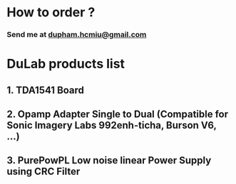 # How to order ?  
### Send me at dupham.hcmiu@gmail.com

# DuLab products list

## 1. TDA1541 Board

## 2. Opamp Adapter Single to Dual (Compatible for Sonic Imagery Labs 992enh-ticha, Burson V6, ...)

## 3. PurePowPL Low noise linear Power Supply using CRC Filter

